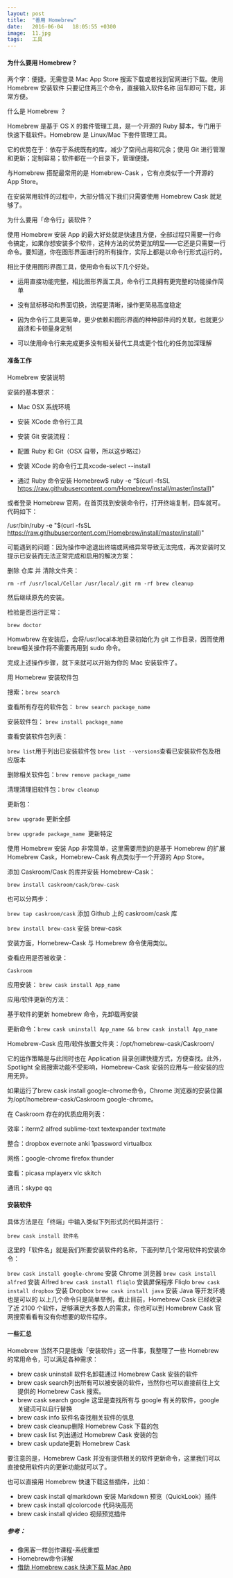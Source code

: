 ```yaml
---
layout: post
title:  "善用 Homebrew"
date:   2016-06-04   18:05:55 +0300
image:  11.jpg
tags:   工具
---
```


#### 为什么要用 Homebrew ?

两个字：便捷。无需登录 Mac App Store 搜索下载或者找到官网进行下载。使用 Homebrew 安装软件 只要记住两三个命令，直接输入软件名称 回车即可下载，非常方便。

什么是 Homebrew ？

Homebrew 是基于 OS X 的套件管理工具，是一个开源的 Ruby 脚本，专门用于快速下载软件。Homebrew 是 Linux/Mac 下套件管理工具。

它的优势在于：依存于系统既有的库，减少了空间占用和冗余；使用 Git 进行管理和更新；定制容易；软件都在一个目录下，管理便捷。

与Homebrew 搭配最常用的是 Homebrew-Cask ，它有点类似于一个开源的 App Store。

在安装常用软件的过程中，大部分情况下我们只需要使用 Homebrew Cask 就足够了。

为什么要用「命令行」装软件？

使用 Homebrew 安装 App 的最大好处就是快速且方便，全部过程只需要一行命令搞定，如果你想安装多个软件，这种方法的优势更加明显——它还是只需要一行命令。要知道，你在图形界面进行的所有操作，实际上都是以命令行形式运行的。

相比于使用图形界面工具，使用命令有以下几个好处。

- 运用直接功能完整，相比图形界面工具，命令行工具拥有更完整的功能操作简单

- 没有鼠标移动和界面切换，流程更清晰，操作更简易高度稳定

- 因为命令行工具更简单，更少依赖和图形界面的种种部件间的关联，也就更少崩溃和卡顿量身定制

- 可以使用命令行来完成更多没有相关替代工具或更个性化的任务加深理解

#### 准备工作

Homebrew 安装说明

安装的基本要求：

- Mac OSX 系统环境
- 安装 XCode 命令行工具
- 安装 Git
安装流程：

- 配置 Ruby 和 Git（OSX 自带，所以这步略过）

- 安装 XCode 的命令行工具xcode-select --install

- 通过 Ruby 命令安装 Homebrew$ ruby -e “$(curl -fsSL https://raw.githubusercontent.com/Homebrew/install/master/install)”

或者登录 Homebrew 官网，在首页找到安装命令行，打开终端复制，回车就可。代码如下：

/usr/bin/ruby -e "$(curl -fsSL https://raw.githubusercontent.com/Homebrew/install/master/install)"

可能遇到的问题：因为操作中途退出终端或网络异常导致无法完成，再次安装时又提示已安装而无法正常完成和启用的解决方案：

删除 仓库 并 清除文件夹：

`rm -rf /usr/local/Cellar /usr/local/.git rm -rf brew cleanup`

然后继续原先的安装。

检验是否运行正常：

`brew doctor`

Homwbrew 在安装后，会将/usr/local本地目录初始化为 git 工作目录，因而使用brew相关操作将不需要再用到 sudo 命令。

完成上述操作步骤，就下来就可以开始为你的 Mac 安装软件了。

用 Homebrew 安装软件包

搜索：`brew search`

查看所有存在的软件包： `brew search package_name`

安装软件包： `brew install package_name`

查看安装软件包列表：

`brew list`用于列出已安装软件包
`brew list --versions`查看已安装软件包及相应版本

删除相关软件包：`brew remove package_name`

清理清理旧软件包：`brew cleanup`

更新包：

`brew upgrade` 更新全部

`brew upgrade package_name `更新特定

使用 Homebrew 安装 App 非常简单，这里需要用到的是基于 Homebrew 的扩展 Homebrew Cask，Homebrew-Cask 有点类似于一个开源的 App Store。

添加 Caskroom/Cask 的库并安装 Homebrew-Cask：

`brew install caskroom/cask/brew-cask`

也可以分两步：

`brew tap caskroom/cask` 添加 Github 上的 caskroom/cask 库

`brew install brew-cask` 安装 brew-cask

安装方面，Homebrew-Cask 与 Homebrew 命令使用类似。

查看应用是否被收录：

`Caskroom`

应用安装： `brew cask install App_name`

应用/软件更新的方法：

基于软件的更新 homebrew 命令，先卸载再安装

更新命令：`brew cask uninstall App_name && brew cask install App_name`

Homebrew-Cask 应用/软件放置文件夹：/opt/homebrew-cask/Caskroom/

它的运作策略是与此同时也在 Application 目录创建快捷方式，方便查找。此外，Spotlight 全局搜索功能不受影响，Homebrew-Cask 安装的应用与一般安装的应用无异。

如果运行了brew cask install google-chrome命令，Chrome 浏览器的安装位置为/opt/homebrew-cask/Caskroom google-chrome。

在 Caskroom 存在的优质应用列表：

效率：iterm2 alfred sublime-text textexpander textmate

整合：dropbox evernote anki 1password virtualbox

网络：google-chrome firefox thunder

查看：picasa mplayerx vlc skitch

通讯：skype qq

#### 安装软件

具体方法是在「终端」中输入类似下列形式的代码并运行：

`brew cask install 软件名`

这里的「软件名」就是我们所要安装软件的名称，下面列举几个常用软件的安装命令：

`brew cask install google-chrome` 安装 Chrome 浏览器
`brew cask install alfred` 安装 Alfred
`brew cask install fliqlo` 安装屏保程序 Fliqlo
`brew cask install dropbox` 安装 Dropbox
`brew cask install java` 安装 Java 等开发环境也是可以的
以上几个命令只是简单举例，截止目前，Homebrew Cask 已经收录了近 2100 个软件，足够满足大多数人的需求，你也可以到 Homebrew Cask 官网搜索看看有没有你想要的软件程序。

#### 一些汇总

Homebrew 当然不只是能做「安装软件」这一件事，我整理了一些 Homebrew 的常用命令，可以满足各种需求：

- brew cask uninstall 软件名卸载通过 Homebrew Cask 安装的软件
- brew cask search列出所有可以被安装的软件，当然你也可以直接前往上文提供的 Homebrew Cask 搜索。
- brew cask search google 这里是查找所有与 google 有关的软件，google 关键词可以自行替换
- brew cask info 软件名查找相关软件的信息
- brew cask cleanup删除 Homebrew Cask 下载的包
- brew cask list 列出通过 Homebrew Cask 安装的包
- brew cask update更新 Homebrew Cask

要注意的是，Homebrew Cask 并没有提供相关的软件更新命令，这里我们可以直接使用软件内的更新功能就可以了。

也可以直接用 Homebrew 快速下载这些插件，比如：

- brew cask install qlmarkdown 安装 Markdown 预览（QuickLook）插件
- brew cask install qlcolorcode 代码块高亮
- brew cask install qlvideo 视频预览插件


##### 参考：

- 像黑客一样创作课程-系统重塑
- Homebrew命令详解
- [借助 Homebrew cask 快速下载 Mac App](https://sspai.com/post/32857)